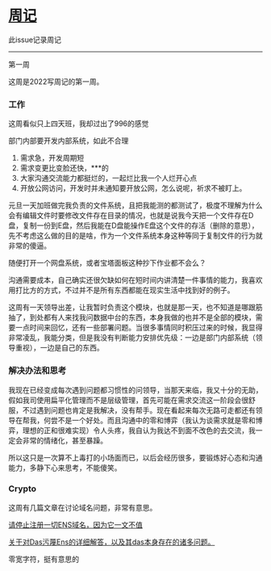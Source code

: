 # [周记](https://github.com/linziyang1106/2022/issues/15)

此issue记录周记

---

第一周

这周是2022写周记的第一周。

### 工作

这周看似只上四天班，我却过出了996的感觉

部门内部要开发内部系统，如此不合理

1. 需求急，开发周期短
2. 需求变更比变脸还快，***的
3. 大家沟通交流能力都挺烂的，一起烂比我一个人烂开心点
4. 开放公网访问，开发时并未通知要开放公网，怎么说呢，祈求不被盯上。

元旦一天加班做完我负责的文件系统，且把我能测的都测试了，极度不理解为什么会有编辑文件时要修改文件存在目录的情况，也就是说我今天把一个文件存在D盘，复制一份到E盘，然后我能在D盘能操作E盘这个文件的存活（删除的意思），先不考虑这么做的目的是啥，作为一个文件系统本身这种等同于复制文件的行为就非常的傻逼。

随便打开一个网盘系统，或者宝塔面板这种抄下作业都不会么？

沟通需要成本，自己确实还很欠缺如何在短时间内讲清楚一件事情的能力，我喜欢用打比方的方式，不过并不是所有东西都能在现实生活中找到好的例子。

这周有一天领导出差，让我暂时负责这个模块，也就是那一天，也不知道是哪跟筋抽了，到处都有人来找我问数据中台的东西，本身我做的也并不是全部的模块，需要一点时间来回忆，还有一些部署问题。当很多事情同时积压过来的时候，我显得非常凌乱，我能分类，但是我没有判断能力安排优先级：一边是部门内部系统（领导重视），一边是自己的东西。

### 解决办法和思考

我现在已经变成每次遇到问题都习惯性的问领导，当那天来临，我又十分的无助，假如我司使用扁平化管理而不是层级管理，首先可能在需求交流这一阶段会很舒服，不过遇到问题也肯定是我解决，没有帮手。现在看起来每次无路可走都还有领导在帮我，何尝不是一个好处。而且沟通中的零和博弈（我认为谈需求就是零和博弈，理想的正和很难实现）令人头疼，我自认为我达不到面不改色的去交流，我一定会非常的情绪化，甚至暴躁。

所以这只是一次算不上毒打的小场面而已，以后会经历很多，要锻炼好心态和沟通能力，多静下心来思考，不能傻笑。

### Crypto

这周有几篇文章在讨论域名问题，非常有意思。

[请停止注册一切ENS域名，因为它一文不值](https://mirror.xyz/0x420B3Ff8E80C7FeA69C03e5EeEb0fE2AcC6b8913/g0NXZ9sBxDMFng3013ZofDtNqJs2iZ3h6-Znm51Q4qo)

[关于对Das污蔑Ens的详细解答，以及其das本身存在的诸多问题。](https://mirror.xyz/wangzhan.eth/Ju326XYG7nhUZ6_VWaV83eHcBrnnwDLjcQB4qEvo328)

零宽字符，挺有意思的